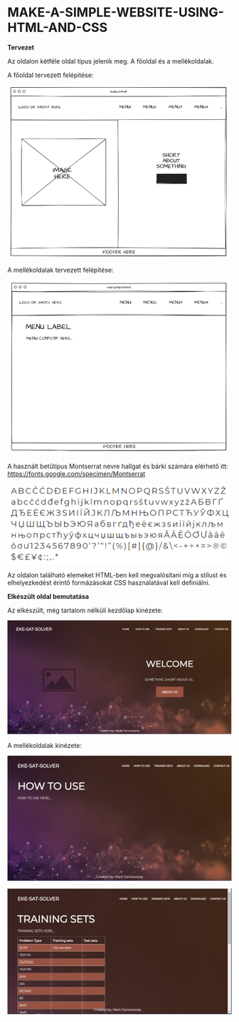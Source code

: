 # MAKE-A-SIMPLE-WEBSITE-USING-HTML-AND-CSS
 
**Tervezet**

Az oldalon kétféle oldal típus jelenik meg. A főoldal és a mellékoldalak.

A főoldal tervezett felépítése:

<p align="center">
<img src="Designs/index.jpg" width="500">
</p>

A mellékoldalak tervezett felépítése:

<p align="center">
<img src="Designs/menuitem.jpg" width="500">
</p>

A használt betűtípus Montserrat névre hallgat és bárki számára elérhető itt: https://fonts.google.com/specimen/Montserrat

<p align="center">
<img src="Designs/MontserratFont.PNG" width="500">
</p>

Az oldalon található elemeket HTML-ben kell megvalósítani míg a stílust és elhelyezkedést érintő formázásokat CSS használatával kell definiálni.

**Elkészült oldal bemutatása**

Az elkészült, még tartalom nélküli kezdőlap kinézete:

<p align="center">
<img src="Images/home.PNG" width="600">
</p>

A mellékoldalak kinézete:

<p align="center">
<img src="Images/howtouse.PNG" width="600">
</p>

<p align="center">
<img src="Images/trainingsets.PNG" width="600">
</p>

